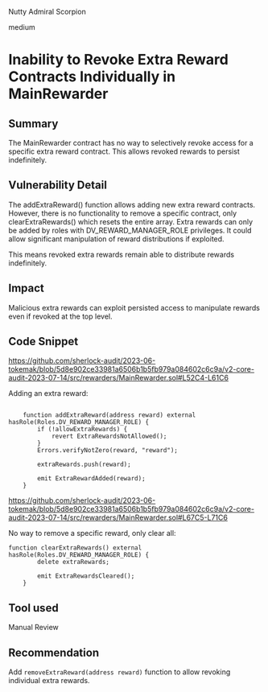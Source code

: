 Nutty Admiral Scorpion

medium

# Inability to Revoke Extra Reward Contracts Individually in MainRewarder
## Summary

The MainRewarder contract has no way to selectively revoke access for a specific extra reward contract. This allows revoked rewards to persist indefinitely.

## Vulnerability Detail

The addExtraReward() function allows adding new extra reward contracts. However, there is no functionality to remove a specific contract, only clearExtraRewards() which resets the entire array. Extra rewards can only be added by roles with DV_REWARD_MANAGER_ROLE privileges. It could allow significant manipulation of reward distributions if exploited.

This means revoked extra rewards remain able to distribute rewards indefinitely.

## Impact

Malicious extra rewards can exploit persisted access to manipulate rewards even if revoked at the top level.

## Code Snippet
https://github.com/sherlock-audit/2023-06-tokemak/blob/5d8e902ce33981a6506b1b5fb979a084602c6c9a/v2-core-audit-2023-07-14/src/rewarders/MainRewarder.sol#L52C4-L61C6

Adding an extra reward:

```solidity

    function addExtraReward(address reward) external hasRole(Roles.DV_REWARD_MANAGER_ROLE) {
        if (!allowExtraRewards) {
            revert ExtraRewardsNotAllowed();
        }
        Errors.verifyNotZero(reward, "reward");

        extraRewards.push(reward);

        emit ExtraRewardAdded(reward);
    }
```
https://github.com/sherlock-audit/2023-06-tokemak/blob/5d8e902ce33981a6506b1b5fb979a084602c6c9a/v2-core-audit-2023-07-14/src/rewarders/MainRewarder.sol#L67C5-L71C6

No way to remove a specific reward, only clear all:

```solidity
function clearExtraRewards() external hasRole(Roles.DV_REWARD_MANAGER_ROLE) {
        delete extraRewards;

        emit ExtraRewardsCleared();
    }
```
## Tool used

Manual Review

## Recommendation

Add `removeExtraReward(address reward)` function to allow revoking individual extra rewards.
